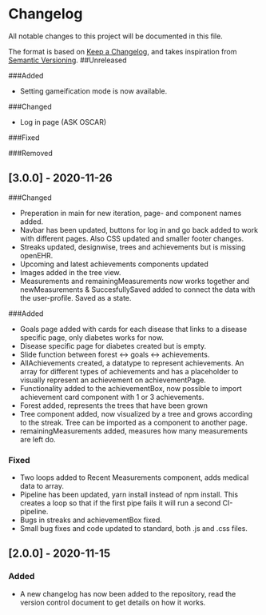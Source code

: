 # Changelog

All notable changes to this project will be documented in this file.

The format is based on [Keep a Changelog](https://keepachangelog.com/en/1.0.0/),
and takes inspiration from [Semantic Versioning](https://semver.org/spec/v2.0.0.html).
##Unreleased

###Added
- Setting gameification mode is now available.

###Changed
- Log in page (ASK OSCAR)

###Fixed

###Removed


## [3.0.0] - 2020-11-26

###Changed
- Preperation in main for new iteration, page- and component names added.
- Navbar has been updated, buttons for log in and go back added to work with different pages. Also CSS updated and smaller footer changes.
- Streaks updated, designwise, trees and achievements but is missing openEHR.
- Upcoming and latest achievements components updated
- Images added in the tree view.
- Measurements and remainingMeasurements now works together and newMeasurements & SuccesfullySaved added to connect the data with the user-profile. Saved as a state. 



###Added
- Goals page added with cards for each disease that links to a disease specific page, only diabetes works for now. 
- Disease specific page for diabetes created but is empty.
- Slide function between forest <-> goals <-> achievements.
- AllAchievements created, a datatype to represent achievements. An array for different types of achievements and has a placeholder to visually represent an achievement on achievementPage.
- Functionality added to the achievementBox, now possible to import achievement card component with 1 or 3 achievements.
- Forest added, represents the trees that have been grown
- Tree component added, now visualized by a tree and grows according to the streak. Tree can be imported as a component to another page.
- remainingMeasurements added, measures how many measurements are left do.



### Fixed
- Two loops added to Recent Measurements component, adds medical data to array.
- Pipeline has been updated, yarn install instead of npm install. This creates a loop so that if the first pipe fails it will run a second CI-pipeline.
- Bugs in streaks and achievementBox fixed.
- Small bug fixes and code updated to standard, both .js and .css files.

## [2.0.0] - 2020-11-15
### Added
- A new changelog has now been added to the repository, read the version control document to get details on how it works.


